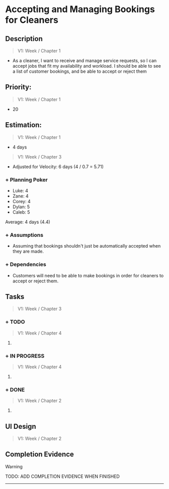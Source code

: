 # Accepting and Managing Bookings for Cleaners

## Description  

>   V1: Week / Chapter 1
- As a cleaner, I want to receive and manage service requests, so I can accept jobs that fit my availability and workload. I should be able to see a list of customer bookings, and be able to accept or reject them

## Priority:  
>   V1: Week / Chapter 1 
- 20

## Estimation:  

>   V1: Week / Chapter 1
- 4 days

>   V1: Week / Chapter 3
- Adjusted for Velocity: 6 days (4 / 0.7 = 5.71)

### + Planning Poker  
  
- Luke: 4
- Zane: 4
- Corey: 4
- Dylan: 5
- Caleb: 5

Average: 4 days (4.4)

### + Assumptions  

- Assuming that bookings shouldn't just be automatically accepted when they are made. 

### + Dependencies

- Customers will need to be able to make bookings in order for cleaners to accept or reject them. 

## Tasks  
>   V1: Week / Chapter 3

### + TODO
>   V1: Week / Chapter 4
1.
### + IN PROGRESS 
>   V1: Week / Chapter 4
1. 
### + DONE
>   V1: Week / Chapter 2
1. 


## UI Design  
>   V1: Week / Chapter 2

## Completion Evidence 
> [!WARNING]
> TODO: ADD COMPLETION EVIDENCE WHEN FINISHED

---

